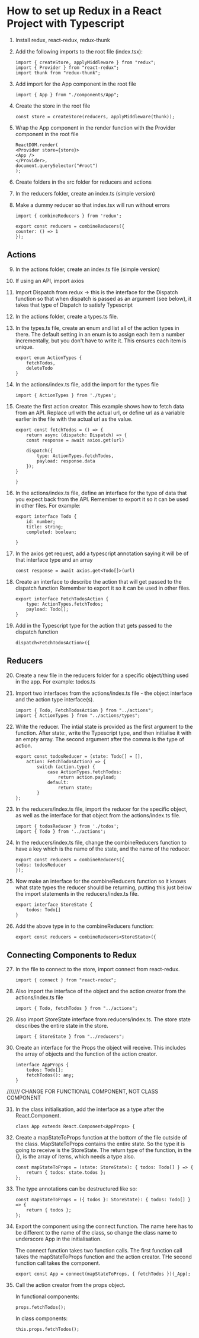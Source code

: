 # How to set up Redux in a React Project with Typescript

1.  Install redux, react-redux, redux-thunk

2.  Add the following imports to the root file (index.tsx):

        import { createStore, applyMiddleware } from "redux";
        import { Provider } from "react-redux";
        import thunk from "redux-thunk";

3.  Add import for the App component in the root file

        import { App } from "./components/App";

4.  Create the store in the root file

        const store = createStore(reducers, applyMiddleware(thunk));

5.  Wrap the App component in the render function with the Provider component in the root file

        ReactDOM.render(
        <Provider store={store}>
        <App />
        </Provider>,
        document.querySelector("#root")
        );

6.  Create folders in the src folder for reducers and actions

7.  In the reducers folder, create an index.ts (simple version)

8.  Make a dummy reducer so that index.tsx will run without errors

        import { combineReducers } from 'redux';

        export const reducers = combineReducers({
        counter: () => 1
        });

## Actions

9.  In the actions folder, create an index.ts file (simple version)

10. If using an API, import axios

11. Import Dispatch from redux -> this is the interface for the
    Dispatch function so that when dispatch is passed as an argument
    (see below), it takes that type of Dispatch to satisfy Typescript

12. In the actions folder, create a types.ts file.

13. In the types.ts file, create an enum and list all of the action types in there.
    The default setting in an enum is to assign each item a number incrementally, but you don't have to write it.
    This ensures each item is unique.

        export enum ActionTypes {
            fetchTodos,
            deleteTodo
        }

14. In the actions/index.ts file, add the import for the types file

        import { ActionTypes } from './types';

15. Create the first action creator. This example shows how to fetch data from an API.
    Replace url with the actual url, or define url as a variable earlier in the file with the actual url as the value.

        export const fetchTodos = () => {
            return async (dispatch: Dispatch) => {
            const response = await axios.get(url)

            dispatch({
                type: ActionTypes.fetchTodos,
                payload: response.data
            });
        }

        }

16. In the actions/index.ts file, define an interface for the type of data that you expect back from the API. Remember to export it so it can be used in other files. For example:

        export interface Todo {
            id: number;
            title: string;
            completed: boolean;

        }

17. In the axios get request, add a typescript annotation saying it will be of that interface type and an array

        const response = await axios.get<Todo[]>(url)

18. Create an interface to describe the action that will get passed to the dispatch function
    Remember to export it so it can be used in other files.

        export interface FetchTodosAction {
            type: ActionTypes.fetchTodos;
            payload: Todo[];
        }

19. Add in the Typescript type for the action that gets passed to the dispatch function

        dispatch<FetchTodosAction>({

## Reducers

20. Create a new file in the reducers folder for a specific object/thing used in the app.
    For example: todos.ts

21. Import two interfaces from the actions/index.ts file - the object interface and the action type interface(s).

        import { Todo, FetchTodosAction } from "../actions";
        import { ActionTypes } from "../actions/types";

22. Write the reducer.
    The intial state is provided as the first argument to the function. After state:, write the Typescript type, and then initialise it with an empty array.
    The second argument after the comma is the type of action.

        export const todosReducer = (state: Todo[] = [],
            action: FetchTodosAction) => {
                switch (action.type) {
                    case ActionTypes.fetchTodos:
                        return action.payload;
                    default:
                        return state;
                }
        };

23. In the reducers/index.ts file, import the reducer for the specific object, as well as the interface for that object from the
    actions/index.ts file.

        import { todosReducer } from './todos';
        import { Todo } from '../actions';

24. In the reducers/index.ts file, change the combineReducers function to have a key which is the name of the state,
    and the name of the reducer.

        export const reducers = combineReducers({
        todos: todosReducer
        });

25. Now make an interface for the combineReducers function so it knows what state types the reducer should be returning, putting this just below the
    import statements in the reducers/index.ts file.

        export interface StoreState {
            todos: Todo[]
        }

26. Add the above type in to the combineReducers function:

        export const reducers = combineReducers<StoreState>({

## Connecting Components to Redux

27. In the file to connect to the store, import connect from react-redux.

        import { connect } from "react-redux";

28. Also import the interface of the object and the action creator from the actions/index.ts file

        import { Todo, fetchTodos } from "../actions";

29. Also import StoreState interface from reducers/index.ts. The store state describes the entire state in the store.

        import { StoreState } from "../reducers";

30. Create an interface for the Props the object will receive. This includes the array of objects
    and the function of the action creator.

        interface AppProps {
            todos: Todo[];
            fetchTodos(): any;
        }

/////// CHANGE FOR FUNCTIONAL COMPONENT, NOT CLASS COMPONENT

31. In the class initialisation, add the interface as a type after the React.Component.

        class App extends React.Component<AppProps> {

32. Create a mapStateToProps function at the bottom of the file outside of the class.
    MapStateToProps contains the entire state. So the type it is going to receive is the StoreState.
    The return type of the function, in the {}, is the array of items, which needs a type also.

        const mapStateToProps = (state: StoreState): { todos: Todo[] } => {
            return { todos: state.todos };
        };

33. The type annotations can be destructured like so:

        const mapStateToProps = ({ todos }: StoreState): { todos: Todo[] } => {
            return { todos };
        };

34. Export the component using the connect function.
    The name here has to be different to the name of the class, so change the class name to underscore App in the initialisation.

    The connect function takes two function calls.
    The first function call takes the mapStateToProps function and the action creator.
    THe second function call takes the component.

        export const App = connect(mapStateToProps, { fetchTodos })(_App);

35. Call the action creator from the props object.

    In functional components:

        props.fetchTodos();

    In class components:

        this.props.fetchTodos();
